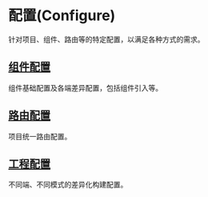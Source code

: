 # 配置(Configure)

针对项目、组件、路由等的特定配置，以满足各种方式的需求。

## [组件配置](/framework/json.html)

组件基础配置及各端差异配置，包括组件引入等。

## [路由配置](/framework/router.html)

项目统一路由配置。

## [工程配置](/framework/config.html)

不同端、不同模式的差异化构建配置。
